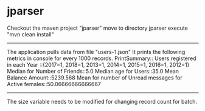 # jparser
Checkout the maven project "jparser"
move to directory jparser
execute "mvn clean install"
******************************
The application pulls data from file "users-1.json"
It prints the following metrics in console for every 1000 records.
PrintSummary::
Users registered in each Year ::{2017=1, 2018=1, 2013=1, 2014=1, 2015=1, 2016=1, 2012=1}
Median for Number of Friends::5.0
Median age for Users::35.0
Mean Balance Amount::5239.568
Mean for number of Unread messages for Active females::50.06666666666667
*************************************
The size variable needs to be modified for changing record count for batch.


